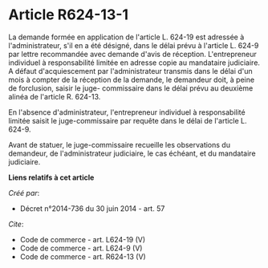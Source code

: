 # Article R624-13-1

La demande formée en application de l'article L. 624-19 est adressée à l'administrateur, s'il en a été désigné, dans le délai
prévu à l'article L. 624-9 par lettre recommandée avec demande d'avis de réception. L'entrepreneur individuel à
responsabilité limitée en adresse copie au mandataire judiciaire. A défaut d'acquiescement par l'administrateur transmis dans
le délai d'un mois à compter de la réception de la demande, le demandeur doit, à peine de forclusion, saisir le juge-
commissaire dans le délai prévu au deuxième alinéa de l'article R. 624-13. 

En l'absence d'administrateur, l'entrepreneur individuel à responsabilité limitée saisit le juge-commissaire par requête dans
le délai de l'article L. 624-9. 

Avant de statuer, le juge-commissaire recueille les observations du demandeur, de l'administrateur judiciaire, le cas
échéant, et du mandataire judiciaire.

**Liens relatifs à cet article**

_Créé par_:

  - Décret n°2014-736 du 30 juin 2014 - art. 57

_Cite_:

  - Code de commerce - art. L624-19 (V)
  - Code de commerce - art. L624-9 (V)
  - Code de commerce - art. R624-13 (V)
